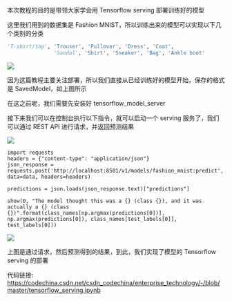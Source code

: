 本次教程的目的是带领大家学会用 Tensorflow serving 部署训练好的模型

这里我们用到的数据集是 Fashion MNIST，所以训练出来的模型可以实现以下几个类别的分类

```python
'T-shirt/top', 'Trouser', 'Pullover', 'Dress', 'Coat',
               'Sandal', 'Shirt', 'Sneaker', 'Bag', 'Ankle boot'
```

![](https://maoxianxin1996.oss-accelerate.aliyuncs.com/codechina1/20210725172235.png)

因为这篇教程主要关注部署，所以我们直接从已经训练好的模型开始，保存的格式是 SavedModel，如上图所示

在这之前呢，我们需要先安装好 tensorflow_model_server

接下来我们可以在控制台执行以下指令，就可以启动一个 serving 服务了，我们可以通过 REST API 进行请求，并返回预测结果

![](https://maoxianxin1996.oss-accelerate.aliyuncs.com/codechina1/20210725172452.png)

```
import requests
headers = {"content-type": "application/json"}
json_response = requests.post('http://localhost:8501/v1/models/fashion_mnist:predict', data=data, headers=headers)

predictions = json.loads(json_response.text)["predictions"]

show(0, "The model thought this was a {} (class {}), and it was actually a {} (class {})".format(class_names[np.argmax(predictions[0])], np.argmax(predictions[0]), class_names[test_labels[0]], test_labels[0]))
```

![](https://maoxianxin1996.oss-accelerate.aliyuncs.com/codechina1/20210725172649.png)

上图是通过请求，然后预测得到的结果，到此，我们实现了模型的 Tensorflow serving 的部署

代码链接: https://codechina.csdn.net/csdn_codechina/enterprise_technology/-/blob/master/tensorflow_serving.ipynb